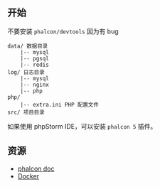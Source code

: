 ## 开始

不要安装 `phalcon/devtools` 因为有 bug

```
data/ 数据目录
    |-- mysql
    |-- pgsql
    |-- redis
log/ 日志目录
    |-- mysql
    |-- nginx
    |-- php
php/
    |-- extra.ini PHP 配置文件
src/ 项目目录
```

如果使用 phpStorm IDE，可以安装 `phalcon 5` 插件。

## 资源

* [phalcon doc](https://docs.phalcon.io/5.0/zh-cn/tutorial-basic)
* [Docker](https://github.com/phalcon/docker)